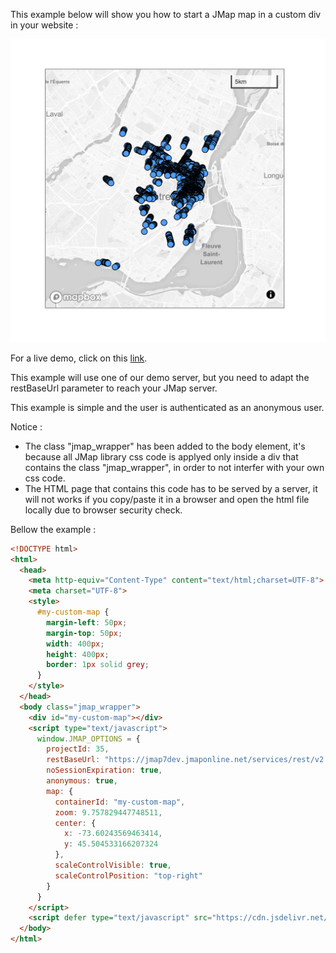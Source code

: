 This example below will show you how to start a JMap map in a custom div in your website :

![Div embedded map](./images/embedded.png "Div embedded map")

For a live demo, click on this [link](http://jsfiddle.net/K2Geospatial/uaksoLm9/17/).

This example will use one of our demo server, but you need to adapt the restBaseUrl parameter to reach your JMap server.

This example is simple and the user is authenticated as an anonymous user.

Notice :

  - The class "jmap_wrapper" has been added to the body element, it's because all JMap library css code is applyed only inside a div that contains the class "jmap_wrapper", in order to not interfer with your own css code. 
  - The HTML page that contains this code has to be served by a server, it will not works if you copy/paste it in a browser and open the html file locally due to browser security check. 

Bellow the example :

```html
<!DOCTYPE html>
<html>
  <head>
    <meta http-equiv="Content-Type" content="text/html;charset=UTF-8">
    <meta charset="UTF-8">
    <style>
      #my-custom-map {
        margin-left: 50px;
        margin-top: 50px;
        width: 400px;
        height: 400px;
        border: 1px solid grey;
      }
    </style>
  </head>
  <body class="jmap_wrapper">
  	<div id="my-custom-map"></div>
    <script type="text/javascript">
      window.JMAP_OPTIONS = {
        projectId: 35,
        restBaseUrl: "https://jmap7dev.jmaponline.net/services/rest/v2.0",
        noSessionExpiration: true,
        anonymous: true,
        map: {
          containerId: "my-custom-map",
          zoom: 9.757829447748511,
          center: {
            x: -73.60243569463414,
            y: 45.504533166207324
          },
          scaleControlVisible: true,
          scaleControlPosition: "top-right"
        }
      }
    </script>
    <script defer type="text/javascript" src="https://cdn.jsdelivr.net/npm/jmap-js-core@0.3.6/public/index.js"></script>
  </body>
</html>
```
